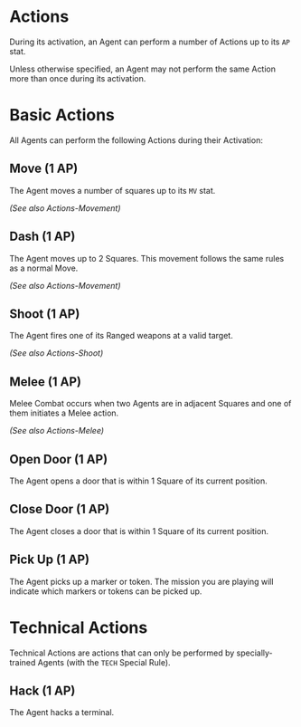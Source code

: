 # Actions

During its activation, an Agent can perform a number of Actions up to its `AP` stat.

Unless otherwise specified, an Agent may not perform the same Action more than once during its activation.

# Basic Actions

All Agents can perform the following Actions during their Activation:

## Move (1 AP)

The Agent moves a number of squares up to its `MV` stat.

*(See also Actions-Movement)*

## Dash (1 AP)

The Agent moves up to 2 Squares. This movement follows the same rules as a normal Move.

*(See also Actions-Movement)*

## Shoot (1 AP)

The Agent fires one of its Ranged weapons at a valid target.

*(See also Actions-Shoot)*

## Melee (1 AP)

Melee Combat occurs when two Agents are in adjacent Squares and one of them initiates a Melee action.

*(See also Actions-Melee)*

## Open Door (1 AP)

The Agent opens a door that is within 1 Square of its current position.

## Close Door (1 AP)

The Agent closes a door that is within 1 Square of its current position.

## Pick Up (1 AP)

The Agent picks up a marker or token. The mission you are playing will indicate which markers or tokens can be picked up.

# Technical Actions

Technical Actions are actions that can only be performed by specially-trained Agents (with the `TECH` Special Rule).

## Hack (1 AP)

The Agent hacks a terminal.